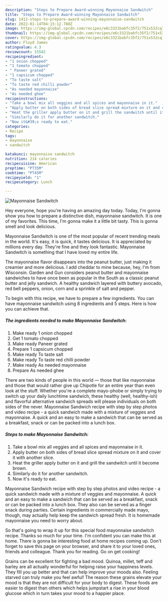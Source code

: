 ```yaml
---
description: "Steps to Prepare Award-winning Mayonnaise Sandwitch"
title: "Steps to Prepare Award-winning Mayonnaise Sandwitch"
slug: 1412-steps-to-prepare-award-winning-mayonnaise-sandwitch
date: 2022-01-14T04:15:12.788Z
image: https://img-global.cpcdn.com/recipes/e6c3321babfc35f2/751x532cq70/mayonnaise-sandwitch-recipe-main-photo.jpg
thumbnail: https://img-global.cpcdn.com/recipes/e6c3321babfc35f2/751x532cq70/mayonnaise-sandwitch-recipe-main-photo.jpg
cover: https://img-global.cpcdn.com/recipes/e6c3321babfc35f2/751x532cq70/mayonnaise-sandwitch-recipe-main-photo.jpg
author: Floyd James
ratingvalue: 4.3
reviewcount: 15542
recipeingredient:
- "1 onion chopped"
- "1 tomato chopped"
- " Paneer grated"
- "1 capsicum chopped"
- "To taste salt"
- "To taste red chilli powder"
- "As needed mayonnaise"
- "As needed ghee"
recipeinstructions:
- "Take a bowl mix all veggies and all spices and mayonnaise in it."
- "Apply butter on both sides of bread slice spread mixture on it and cover it with another slice."
- "Heat the griller apply butter on it and grill the sandwitch until it become brown."
- "Similarly do it for another sandwìtch."
- "Now it&#39;s ready to eat."
categories:
- Recipe
tags:
- mayonnaise
- sandwitch

katakunci: mayonnaise sandwitch 
nutrition: 214 calories
recipecuisine: American
preptime: "PT35M"
cooktime: "PT45M"
recipeyield: "1"
recipecategory: Lunch

---
```



![Mayonnaise Sandwitch](https://img-global.cpcdn.com/recipes/e6c3321babfc35f2/751x532cq70/mayonnaise-sandwitch-recipe-main-photo.jpg)

Hey everyone, hope you're having an amazing day today. Today, I'm gonna show you how to prepare a distinctive dish, mayonnaise sandwitch. It is one of my favorites. This time, I'm gonna make it a little bit tasty. This is gonna smell and look delicious.

Mayonnaise Sandwitch is one of the most popular of recent trending meals in the world. It's easy, it is quick, it tastes delicious. It is appreciated by millions every day. They're fine and they look fantastic. Mayonnaise Sandwitch is something that I have loved my entire life.

The mayonnaise flavor disappears into the peanut butter, just making it creamier and more delicious. I add cheddar to mine because, hey, I&#39;m from Wisconsin. Garden and Gun considers peanut butter and mayonnaise sandwiches to have once been as popular in the South as a classic peanut butter and jelly sandwich. A healthy sandwich layered with buttery avocado, red bell peppers, onion, corn and a sprinkle of salt and pepper.


To begin with this recipe, we have to prepare a few ingredients. You can have mayonnaise sandwitch using 8 ingredients and 5 steps. Here is how you can achieve that.

<!--inarticleads1-->

##### The ingredients needed to make Mayonnaise Sandwitch:

1. Make ready 1 onion chopped
1. Get 1 tomato chopped
1. Make ready  Paneer grated
1. Prepare 1 capsicum chopped
1. Make ready To taste salt
1. Make ready To taste red chilli powder
1. Make ready As needed mayonnaise
1. Prepare As needed ghee


There are two kinds of people in this world — those that like mayonnaise and those that would rather give up Chipotle for an entire year than even look at the stuff. Whether you&#39;re a complete mayo-phobe or simply trying to switch up your daily lunchtime sandwich, these healthy (well, healthy-ish) and flavorful alternative sandwich spreads will please individuals on both sides of the never. Mayonnaise Sandwich recipe with step by step photos and video recipe - a quick sandwich made with a mixture of veggies and mayonnaise. A quick and an easy to make a sandwich that can be served as a breakfast, snack or can be packed into a lunch box. 

<!--inarticleads2-->

##### Steps to make Mayonnaise Sandwitch:

1. Take a bowl mix all veggies and all spices and mayonnaise in it.
1. Apply butter on both sides of bread slice spread mixture on it and cover it with another slice.
1. Heat the griller apply butter on it and grill the sandwitch until it become brown.
1. Similarly do it for another sandwìtch.
1. Now it&#39;s ready to eat.


Mayonnaise Sandwich recipe with step by step photos and video recipe - a quick sandwich made with a mixture of veggies and mayonnaise. A quick and an easy to make a sandwich that can be served as a breakfast, snack or can be packed into a lunch box. They also can be served as a finger snack during parties. Certain ingredients in commercially made mayo, though, may actually help keep the sandwich spread fresh. It is homemade mayonnaise you need to worry about. 

So that's going to wrap it up for this special food mayonnaise sandwitch recipe. Thanks so much for your time. I'm confident you can make this at home. There is gonna be interesting food at home recipes coming up. Don't forget to save this page on your browser, and share it to your loved ones, friends and colleague. Thank you for reading. Go on get cooking!

Grains can be excellent for fighting a bad mood. Quinoa, millet, teff and barley are all actually wonderful for helping raise your happiness levels. They fill you up better and that can help improve your moods also. Feeling starved can truly make you feel awful! The reason these grains elevate your mood is that they are not difficult for your body to digest. These foods are easier to digest than others which helps jumpstart a rise in your blood glucose which in turn takes your mood to a happier place.
